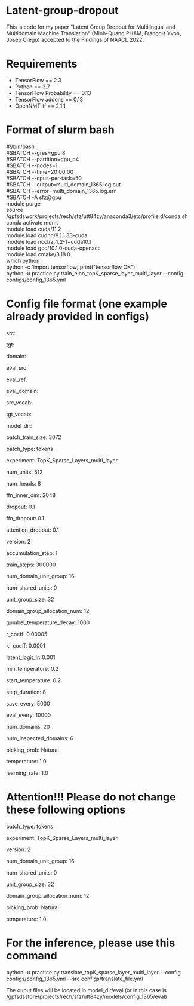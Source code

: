 # Latent-group-dropout

This is code for my paper "Latent Group Dropout for Multilingual and Multidomain Machine Translation" (Minh-Quang PHAM, François Yvon, Josep Crego) accepted to the Findings of NAACL 2022. 

# Requirements
* TensorFlow == 2.3
* Python == 3.7
* TensorFlow Probability == 0.13
* TensorFlow addons == 0.13
* OpenNMT-tf == 2.1.1

# Format of slurm bash
#!/bin/bash <br>
#SBATCH --gres=gpu:8 <br>
#SBATCH --partition=gpu_p4 <br>
#SBATCH --nodes=1 <br>
#SBATCH --time=20:00:00 <br>
#SBATCH --cpus-per-task=50 <br>
#SBATCH --output=multi_domain_1365.log.out <br>
#SBATCH --error=multi_domain_1365.log.err <br>
#SBATCH -A sfz@gpu <br>
module purge <br>
source /gpfsdswork/projects/rech/sfz/utt84zy/anaconda3/etc/profile.d/conda.sh <br>
conda activate mdmt <br>
module load cuda/11.2 <br>
module load cudnn/8.1.1.33-cuda <br>
module load nccl/2.4.2-1+cuda10.1 <br>
module load gcc/10.1.0-cuda-openacc <br>
module load cmake/3.18.0 <br>
which python <br>
python -c 'import tensorflow; print("tensorflow OK")' <br>
python -u practice.py train_elbo_topK_sparse_layer_multi_layer --config configs/config_1365.yml <br>

# Config file format (one example already provided in configs)

src: 

tgt: 

domain:

eval_src:

eval_ref:

eval_domain:

src_vocab: 

tgt_vocab: 

model_dir: 

batch_train_size: 3072

batch_type: tokens

experiment: TopK_Sparse_Layers_multi_layer

num_units: 512

num_heads: 8

ffn_inner_dim: 2048

dropout: 0.1

ffn_dropout: 0.1

attention_dropout: 0.1

version: 2

accumulation_step: 1

train_steps: 300000

num_domain_unit_group: 16

num_shared_units: 0

unit_group_size: 32

domain_group_allocation_num: 12

gumbel_temperature_decay: 1000

r_coeff: 0.00005

kl_coeff: 0.0001

latent_logit_lr: 0.001

min_temperature: 0.2

start_temperature: 0.2

step_duration: 8

save_every: 5000

eval_every: 10000

num_domains: 20

num_inspected_domains: 6

picking_prob: Natural

temperature: 1.0

learning_rate: 1.0

# Attention!!! Please do not change these following options

batch_type: tokens

experiment: TopK_Sparse_Layers_multi_layer

version: 2

num_domain_unit_group: 16

num_shared_units: 0

unit_group_size: 32

domain_group_allocation_num: 12

picking_prob: Natural

temperature: 1.0

# For the inference, please use this command

python -u practice.py translate_topK_sparse_layer_multi_layer --config configs/config_1365.yml --src configs/translate_file.yml

The ouput files will be located in model_dir/eval (or in this case is /gpfsdsstore/projects/rech/sfz/utt84zy/models/config_1365/eval)

